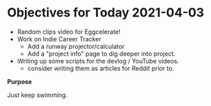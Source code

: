 # Objectives for Today 2021-04-03

- Random clips video for Eggcelerate!
- Work on Indie Career Tracker
  - Add a runway projector/calculator
  - Add a "project info" page to dig deeper into project.
- Writing up some scripts for the devlog / YouTube videos.
  - consider writing them as articles for Reddit prior to.

**Purpose**

Just keep swimming.
